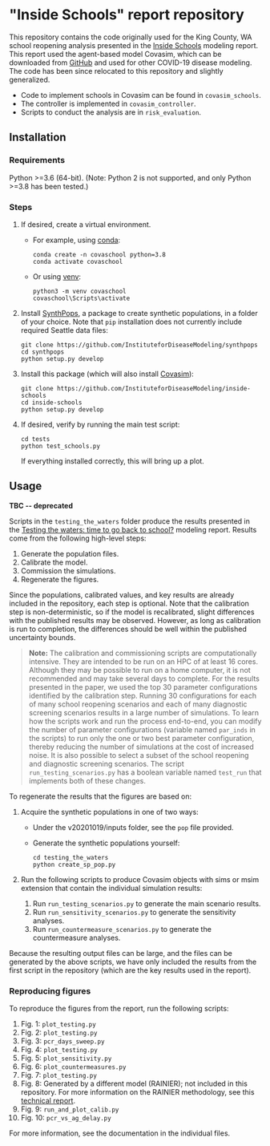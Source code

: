 # "Inside Schools" report repository

This repository contains the code originally used for the King County, WA school reopening analysis presented in the [Inside Schools](https://covid.idmod.org) modeling report. This report used the agent-based model Covasim, which can be downloaded from [GitHub](https://github.com/InstituteforDiseaseModeling/covasim) and used for other COVID-19 disease modeling. The code has been since relocated to this repository and slightly generalized.

* Code to implement schools in Covasim can be found in `covasim_schools`.
* The controller is implemented in `covasim_controller`.
* Scripts to conduct the analysis are in `risk_evaluation`.


## Installation


### Requirements

Python >=3.6 (64-bit). (Note: Python 2 is not supported, and only Python >=3.8 has been tested.)


### Steps

1. If desired, create a virtual environment.

    - For example, using [conda](https://www.anaconda.com/products/individual):

      ```
      conda create -n covaschool python=3.8
      conda activate covaschool
      ```

    - Or using [venv](https://docs.python.org/3/library/venv.html):

      ```
      python3 -m venv covaschool
      covaschool\Scripts\activate
      ```

2. Install [SynthPops](https://github.com/InstituteforDiseaseModeling/synthpops), a package to create synthetic populations, in a folder of your choice. Note that `pip` installation does not currently include required Seattle data files:

   ```
   git clone https://github.com/InstituteforDiseaseModeling/synthpops
   cd synthpops
   python setup.py develop
   ```

3. Install this package (which will also install [Covasim](https://covasim.org)):

   ```
   git clone https://github.com/InstituteforDiseaseModeling/inside-schools
   cd inside-schools
   python setup.py develop
   ```

4. If desired, verify by running the main test script:

   ```
   cd tests
   python test_schools.py
   ```

   If everything installed correctly, this will bring up a plot.


## Usage

**TBC -- deprecated**

Scripts in the `testing_the_waters` folder produce the results presented in the [Testing the waters: time to go back to school?](https://covid.idmod.org/data/Testing_the_waters_time_to_go_back_to_school.pdf) modeling report.  Results come from the following high-level steps:

1. Generate the population files.
1. Calibrate the model.
1. Commission the simulations.
1. Regenerate the figures.

Since the populations, calibrated values, and key results are already included in the repository, each step is optional. Note that the calibration step is non-deterministic, so if the model is recalibrated, slight differences with the published results may be observed. However, as long as calibration is run to completion, the differences should be well within the published uncertainty bounds.


> **Note:** The calibration and commissioning scripts are computationally intensive. They are intended to be run on an HPC of at least 16 cores. Although they may be possible to run on a home computer, it is not recommended and may take several days to complete.  For the results presented in the paper, we used the top 30 parameter configurations identified by the calibration step.  Running 30 configurations for each of many school reopening scenarios and each of many diagnostic screening scenarios results in a large number of simulations.  To learn how the scripts work and run the process end-to-end, you can modify the number of parameter configurations (variable named `par_inds` in the scripts) to run only the one or two best parameter configuration, thereby reducing the number of simulations at the cost of increased noise.  It is also possible to select a subset of the school reopening and diagnostic screening scenarios. The script `run_testing_scenarios.py` has a boolean variable named `test_run` that implements both of these changes.

To regenerate the results that the figures are based on:

1. Acquire the synthetic populations in one of two ways:

   - Under the v20201019/inputs folder, see the `pop` file provided. 

   - Generate the synthetic populations yourself:

     ```
     cd testing_the_waters
     python create_sp_pop.py
     ```

1. Run the following scripts to produce Covasim objects with sims or msim extension that contain the individual simulation results:

    1. Run `run_testing_scenarios.py` to generate the main scenario results.
    1. Run `run_sensitivity_scenarios.py` to generate the sensitivity analyses.
    1. Run `run_countermeasure_scenarios.py` to generate the countermeasure analyses.

Because the resulting output files can be large, and the files can be generated by the above scripts, we have only included the results from the first script in the repository (which are the key results used in the report).


### Reproducing figures

To reproduce the figures from the report, run the following scripts:

1. Fig. 1: `plot_testing.py`
1. Fig. 2: `plot_testing.py`
1. Fig. 3: `pcr_days_sweep.py`
1. Fig. 4: `plot_testing.py`
1. Fig. 5: `plot_sensitivity.py`
1. Fig. 6: `plot_countermeasures.py`
1. Fig. 7: `plot_testing.py`
1. Fig. 8: Generated by a different model (RAINIER); not included in this repository. For more information on the RAINIER methodology, see this [technical report](https://covid.idmod.org/data/Sustained_reductions_in_transmission_have_led_to_declining_COVID_19_prevalence_in_King_County_WA.pdf). 
1. Fig. 9: `run_and_plot_calib.py`
1. Fig. 10: `pcr_vs_ag_delay.py`

For more information, see the documentation in the individual files.
